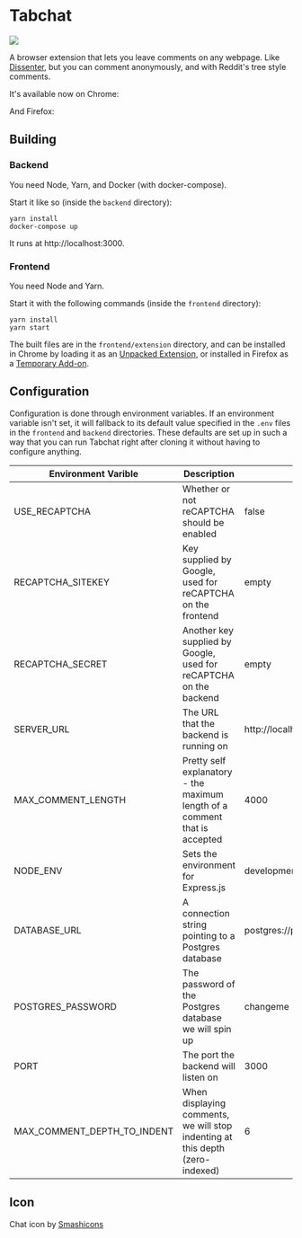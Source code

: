 # Tabchat

![](https://github.com/mshindal/tabchat/workflows/main/badge.svg)

A browser extension that lets you leave comments on any webpage. Like [Dissenter](https://dissenter.com/), but you can comment anonymously, and with Reddit's tree style comments. 

It's available now on Chrome: 

And Firefox: 

## Building

### Backend

You need Node, Yarn, and Docker (with docker-compose). 

Start it like so (inside the `backend` directory):

```
yarn install
docker-compose up
```

It runs at http://localhost:3000. 

### Frontend

You need Node and Yarn. 

Start it with the following commands (inside the `frontend` directory):

```
yarn install
yarn start
```

The built files are in the `frontend/extension` directory, and can be installed in Chrome by loading it as an [Unpacked Extension](https://developer.chrome.com/extensions/getstarted#manifest), or installed in Firefox as a [Temporary Add-on](https://developer.mozilla.org/en-US/docs/Mozilla/Add-ons/WebExtensions/Temporary_Installation_in_Firefox).

## Configuration

Configuration is done through environment variables. If an environment variable isn't set, it will fallback to its default value specified in the `.env` files in the `frontend` and `backend` directories. These defaults are set up in such a way that you can run Tabchat right after cloning it without having to configure anything.

|Environment Varible|Description|Default Value|
|-------------------|-------|-------------|
|USE_RECAPTCHA      |Whether or not reCAPTCHA should be enabled|false|
|RECAPTCHA_SITEKEY|Key supplied by Google, used for reCAPTCHA on the frontend|empty|
|RECAPTCHA_SECRET|Another key supplied by Google, used for reCAPTCHA on the backend|empty|
|SERVER_URL|The URL that the backend is running on|http://localhost:3000|
|MAX_COMMENT_LENGTH|Pretty self explanatory - the maximum length of a comment that is accepted|4000|
|NODE_ENV|Sets the environment for Express.js|development|
|DATABASE_URL|A connection string pointing to a Postgres database|postgres://postgres:changeme@db:5432/postgres|
|POSTGRES_PASSWORD|The password of the Postgres database we will spin up|changeme|
|PORT|The port the backend will listen on|3000|
|MAX_COMMENT_DEPTH_TO_INDENT|When displaying comments, we will stop indenting at this depth (zero-indexed)|6|

## Icon

Chat icon by [Smashicons](https://www.flaticon.com/free-icon/chat_134920)
